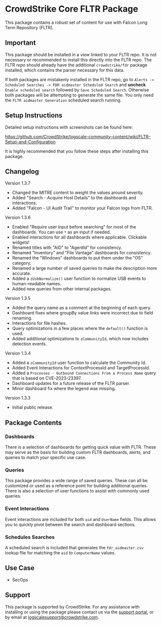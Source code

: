 # CrowdStrike Core FLTR Package

This package contains a robust set of content for use with Falcon Long Term Repository (FLTR). 

## Important

This package should be installed in a *view* linked to your FLTR repo. It is not necessary or recommended to install this directly into the FLTR repo. The FLTR *repo* should already have the additional `crowdstrike/fdr` package installed, which contains the parser necessary for this data.

If both packages are mistakenly installed in the FLTR repo, go to `Alerts -> Scheduled Searches -> FDR aidmaster Scheduled Search` and **uncheck** `Enable scheduled search` followed by `Save Scheduled Search`. Otherwise both packages will be attempting to generate the same file. You only need the `FLTR aidmaster Generation` scheduled search running. 

## Setup Instructions

Detailed setup instructions with screenshots can be found here:

https://github.com/CrowdStrike/logscale-community-content/wiki/FLTR-Setup-and-Configuration

It is highly recommended that you follow these steps after installing this package. 

## Changelog

Version 1.3.7
- Changed the MITRE content to weight the values around severity.
- Added "Search - Acquire Host Details" to the dashboards and interactions. 
- Added "Falcon - UI Audit Trail" to monitor your Falcon logs from FLTR. 

Version 1.3.6
- Enabled "Require user input before searching" for most of the dashboards. You can use `*` as an input if needed. 
- Enabled interactions for all dashboards where applicable. Clickable widgets!
- Renamed titles with "AID" to "AgentId" for consistency.
- Renamed "Inventory" and "File Vantage" dashboards for consistency. 
- Renamed the "Windows" dashboards to put them under the "OS" category. 
- Renamed a large number of saved queries to make the description more accurate. 
- Added a `zUsbNormalize()` user function to normalize USB events to human-readable names. 
- Added new queries from other internal packages. 

Version 1.3.5
- Added the query name as a comment at the beginning of each query. 
- Dashboard fixes where groupBy value links were incorrect due to field renaming.
- Interactions for file hashes. 
- Query optimizations in a few places where the `default()` function is used. 
- Added additional optimizations to `zCommunityId`, which now includes detection events. 

Version 1.3.4
- Added a `zCommunityId` user function to calculate the Community Id.
- Added Event Interactions for ContextProcessId and TargetProcessId.
- Added a `Processes - Outbound Connections From a Process Name` query that is based on CVE-2023-23397.
- Dashboard updates for a future release of the FLTR parser. 
- Minor dashboard fix where the legend was missing. 

Version 1.3.3
- Initial public release. 

## Package Contents

### Dashboards

There is a selection of dashboards for getting quick value with FLTR. These may serve as the basis for building custom FLTR dashboards, alerts, and queries to match your specific use case.

### Queries

This package provides a wide range of saved queries. These can all be customized or used as a reference point for building additional queries. There is also a selection of user functions to assist with commonly used queries. 

### Event Interactions

Event interactions are included for both `aid` and `UserName` fields. This allows you to quickly pivot between the search and dashboard sections. 

### Schedules Searches

A scheduled search is included that generates the `fdr_aidmaster.csv` lookup file for matching the `aid` to `ComputerName` values. 

## Use Case

- SecOps

## Support

This package is supported by CrowdStrike. For any assistance with installing or using the package please contact us via the [support portal](https://www.crowdstrike.com/products/observability-and-log-management/support/), or by email at logscalesupport@crowdstrike.com.